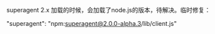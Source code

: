 superagent 2.x 加载的时候，会加载了node.js的版本，待解决。临时修复：

"superagent": "npm:superagent@2.0.0-alpha.3/lib/client.js"